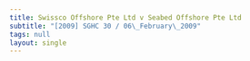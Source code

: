 ```yaml
---
title: Swissco Offshore Pte Ltd v Seabed Offshore Pte Ltd
subtitle: "[2009] SGHC 30 / 06\_February\_2009"
tags: null
layout: single
---
```


